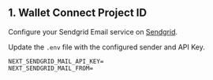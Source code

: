 ## 1. Wallet Connect Project ID

Configure your Sendgrid Email service on [Sendgrid](https://sendgrid.com/).

Update the `.env` file with the configured sender and API Key.

```env
NEXT_SENDGRID_MAIL_API_KEY=
NEXT_SENDGRID_MAIL_FROM=
```